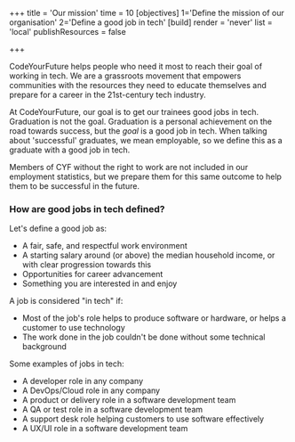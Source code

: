 +++
title = 'Our mission'
time = 10
[objectives]
1='Define the mission of our organisation'
2='Define a good job in tech'
[build]
  render = 'never'
  list = 'local'
  publishResources = false

+++

CodeYourFuture helps people who need it most to reach their goal of working in tech. We are a grassroots movement that empowers communities with the resources they need to educate themselves and prepare for a career in the 21st-century tech industry.

At CodeYourFuture, our goal is to get our trainees good jobs in tech. Graduation is not the goal. Graduation is a personal achievement on the road towards success, but the _goal_ is a good job in tech. When talking about 'successful' graduates, we mean employable, so we define this as a graduate with a good job in tech.

Members of CYF without the right to work are not included in our employment statistics, but we prepare them for this same outcome to help them to be successful in the future.

### How are good jobs in tech defined? 

Let's define a good job as:
* A fair, safe, and respectful work environment
* A starting salary around (or above) the median household income, or with clear progression towards this 
* Opportunities for career advancement
* Something you are interested in and enjoy

A job is considered "in tech" if:
* Most of the job's role helps to produce software or hardware, or helps a customer to use technology
* The work done in the job couldn't be done without some technical background

Some examples of jobs in tech:
* A developer role in any company
* A DevOps/Cloud role in any company
* A product or delivery role in a software development team
* A QA or test role in a software development team
* A support desk role helping customers to use software effectively
* A UX/UI role in a software development team

